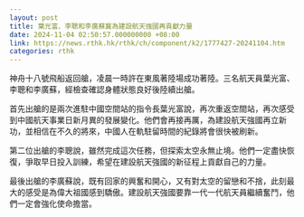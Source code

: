 ```yaml
---
layout: post
title: 葉光富、李聰和李廣蘇冀為建設航天強國再貢獻力量
date: 2024-11-04 02:50:57.000000000 +08:00
link: https://news.rthk.hk/rthk/ch/component/k2/1777427-20241104.htm
categories: rthk
---
```


神舟十八號飛船返回艙，凌晨一時許在東風著陸場成功著陸。三名航天員葉光富、李聰和李廣蘇，經檢查確認身體狀態良好後陸續出艙。

首先出艙的是兩次進駐中國空間站的指令長葉光富說，再次重返空間站，再次感受到中國航天事業日新月異的發展變化。他們會再接再厲，為建設航天強國再立新功，並相信在不久的將來，中國人在軌駐留時間的紀錄將會很快被刷新。

第二位出艙的李聰說，雖然完成這次任務，但探索太空永無止境。他們一定盡快恢復，爭取早日投入訓練，希望在建設航天強國的新征程上貢獻自己的力量。

最後出艙的李廣蘇說，既有回家的興奮和開心，又有對太空的留戀和不捨，此刻最大的感受是為偉大祖國感到驕傲。建設航天強國要靠一代一代航天員繼續奮鬥，他們一定會強化使命擔當。
